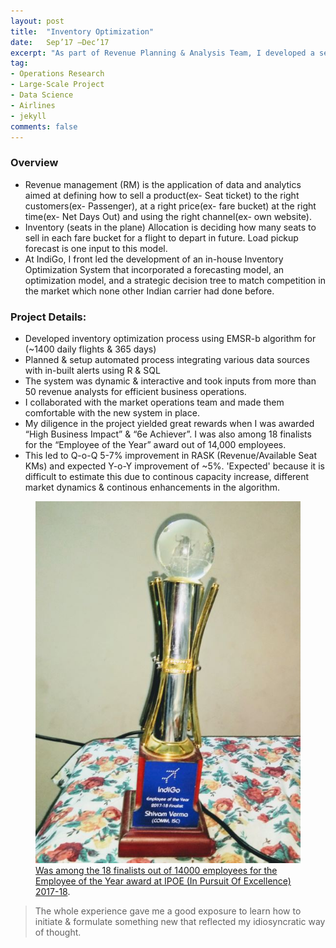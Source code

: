 ```yaml
---
layout: post
title:  "Inventory Optimization"
date:   Sep’17 –Dec’17
excerpt: "As part of Revenue Planning & Analysis Team, I developed a seat inventory optimization model based on Expected Marginal Seat Revenue (EMSR-b) with a unique way of matching competitor’s fares."
tag:
- Operations Research 
- Large-Scale Project
- Data Science
- Airlines
- jekyll
comments: false
---
```


### Overview  
- Revenue management (RM) is the application of data and analytics aimed at defining how to sell a product(ex- Seat ticket) to the right customers(ex- Passenger), at a right price(ex- fare bucket) at the right time(ex- Net Days Out) and using the right channel(ex- own website).  
- Inventory (seats in the plane) Allocation is deciding how many seats to sell in each fare bucket for a flight to depart in future. Load pickup forecast is one input to this model.  
- At IndiGo, I front led the development of an in-house Inventory Optimization System that incorporated a forecasting model, an optimization model, and a strategic decision tree to match competition in the market which none other Indian carrier had done before.  

### Project Details:  

- Developed inventory optimization process using EMSR-b algorithm for (~1400 daily flights & 365 days)  
- Planned & setup automated process integrating various data sources with in-built alerts using R & SQL  
- The system was dynamic & interactive and took inputs from more than 50 revenue analysts for efficient business operations.  
- I collaborated with the market operations team and made them comfortable with the new system in place.  
- My diligence in the project yielded great rewards when I was awarded “High Business Impact” & “6e Achiever”. I was also among 18 finalists for the “Employee of the Year” award out of 14,000 employees.  
- This led to Q-o-Q 5-7% improvement in RASK (Revenue/Available Seat KMs) and expected Y-o-Y improvement of ~5%. 'Expected' because it is difficult to estimate this due to continous capacity increase, different market dynamics & continous enhancements in the algorithm.  

<figure>
	<a href="https://raw.githubusercontent.com/vermashivam679/Moontheworld/master/assets/img/EmployeeOfTheYear_IndiGo.jpg"><img src="https://raw.githubusercontent.com/vermashivam679/Moontheworld/master/assets/img/EmployeeOfTheYear_IndiGo.jpg"></a>
  <figcaption><a href="https://raw.githubusercontent.com/vermashivam679/Moontheworld/master/assets/img/EmployeeOfTheYear_IndiGo.jpg" title="Was among the 18 finalists out of 14000 employees for the Employee of the Year award at IPOE (In Pursuit Of Excellence) 2017-18">Was among the 18 finalists out of 14000 employees for the Employee
of the Year award at IPOE (In Pursuit Of Excellence) 2017-18</a>.</figcaption>
</figure>



> The whole experience gave me a good exposure to learn how to initiate & formulate something new that reflected my idiosyncratic way of thought.  


